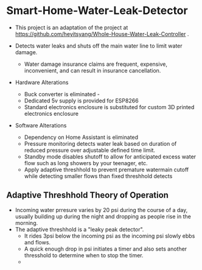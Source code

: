 # Smart-Home-Water-Leak-Detector

- This project is an adaptation of the project at https://github.com/heyitsyang/Whole-House-Water-Leak-Controller .

- Detects water leaks and shuts off the main water line to limit water damage.
	- Water damage insurance claims are frequent, expensive, inconvenient, and can result in insurance cancellation.

-  Hardware Alterations
	- Buck converter is eliminated -
 	- Dedicated 5v supply is provided for ESP8266
  	- Standard electronics enclosure is substituted for custom 3D printed electronics enclosure

 - Software Alterations
 	- Dependency on Home Assistant is eliminated
	- Pressure monitoring detects water leak based on duration of reduced pressure over adjustable defined time limit. 
   	- Standby mode disables shutoff to allow for anticipated excess water flow such as long showers by your teenager, etc.
	- Apply adaptive threshhold to prevent premature watermain cutoff while detecting smaller flows than fixed threshhold detects

 ## Adaptive Threshhold Theory of Operation
 - Incoming water prresure varies by 20 psi during the course of a day, usually building up during the night and dropping as people rise in the morning.
 - The adaptive threshhold is a "leaky peak detector".
 	- It rides 3psi below the incoming psi as the incoming psi slowly ebbs and flows.
  	- A quick enough drop in psi initiates a timer and also sets another thresshold to determine when to stop the timer.
   - 
